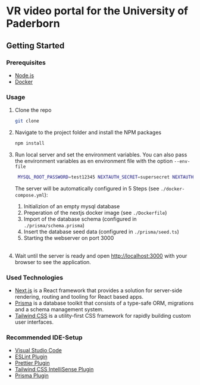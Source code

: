 # VR video portal for the University of Paderborn

## Getting Started

### Prerequisites

- [Node.js](https://nodejs.org/en/)
- [Docker](https://www.docker.com/)

### Usage

1. Clone the repo
   ```sh
   git clone
   ```
2. Navigate to the project folder and install the NPM packages
   ```sh
   npm install
   ```
3. Run local server and set the environment variables. You can also pass the environment variables as en environment file with the option `--env-file`

   ```sh
    MYSQL_ROOT_PASSWORD=test12345 NEXTAUTH_SECRET=supersecret NEXTAUTH_URL=http://localhost:3000 ADMIN_PASSWORD=admin12345 docker compose up --build
   ```

   The server will be automatically configured in 5 Steps (see `./docker-compose.yml`):

   1. Initializion of an empty mysql database
   2. Preperation of the nextjs docker image (see `./Dockerfile`)
   3. Import of the database schema (configured in `./prisma/schema.prisma`)
   4. Insert the database seed data (configured in `./prisma/seed.ts`)
   5. Starting the webserver on port 3000
      <br/>
      <br/>

4. Wait until the server is ready and open [http://localhost:3000](http://localhost:3000) with your browser to see the application.

### Used Technologies

- [Next.js](https://nextjs.org/) is a React framework that provides a solution for server-side rendering, routing and tooling for React based apps.
- [Prisma](https://www.prisma.io/) is a database toolkit that consists of a type-safe ORM, migrations and a schema management system.
- [Tailwind CSS](https://tailwindcss.com/) is a utility-first CSS framework for rapidly building custom user interfaces.

### Recommended IDE-Setup

- [Visual Studio Code](https://code.visualstudio.com/)
- [ESLint Plugin](https://marketplace.visualstudio.com/items?itemName=dbaeumer.vscode-eslint)
- [Prettier Plugin](https://marketplace.visualstudio.com/items?itemName=esbenp.prettier-vscode)
- [Tailwind CSS IntelliSense Plugin](https://marketplace.visualstudio.com/items?itemName=bradlc.vscode-tailwindcss)
- [Prisma Plugin](https://marketplace.visualstudio.com/items?itemName=Prisma.prisma)
